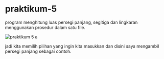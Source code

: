 # praktikum-5


program menghitung luas persegi panjang, segitiga dan lingkaran menggunakan prosedur dalam satu file.

![praktikum 5 a](https://user-images.githubusercontent.com/93004934/142643212-16d496d5-34e6-42e7-beab-5ac4ccd37bd9.png)

jadi kita memilih pilihan yang ingin kita masukkan dan disini saya mengambil persegi panjang sebagai contoh.

